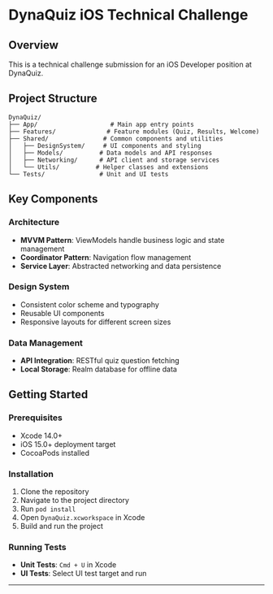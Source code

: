# DynaQuiz iOS Technical Challenge

## Overview
This is a technical challenge submission for an iOS Developer position at DynaQuiz.

## Project Structure
```
DynaQuiz/
├── App/                    # Main app entry points
├── Features/              # Feature modules (Quiz, Results, Welcome)
├── Shared/               # Common components and utilities
│   ├── DesignSystem/     # UI components and styling
│   ├── Models/          # Data models and API responses
│   ├── Networking/      # API client and storage services
│   └── Utils/          # Helper classes and extensions
└── Tests/               # Unit and UI tests
```

## Key Components

### Architecture
- **MVVM Pattern**: ViewModels handle business logic and state management
- **Coordinator Pattern**: Navigation flow management
- **Service Layer**: Abstracted networking and data persistence

### Design System
- Consistent color scheme and typography
- Reusable UI components
- Responsive layouts for different screen sizes

### Data Management
- **API Integration**: RESTful quiz question fetching
- **Local Storage**: Realm database for offline data

## Getting Started

### Prerequisites
- Xcode 14.0+
- iOS 15.0+ deployment target
- CocoaPods installed

### Installation
1. Clone the repository
2. Navigate to the project directory
3. Run `pod install`
4. Open `DynaQuiz.xcworkspace` in Xcode
5. Build and run the project

### Running Tests
- **Unit Tests**: `Cmd + U` in Xcode
- **UI Tests**: Select UI test target and run

---
